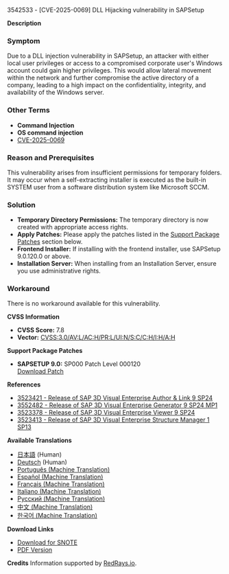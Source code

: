 3542533 - [CVE-2025-0069] DLL Hijacking vulnerability in SAPSetup

**Description**

### Symptom
Due to a DLL injection vulnerability in SAPSetup, an attacker with either local user privileges or access to a compromised corporate user's Windows account could gain higher privileges. This would allow lateral movement within the network and further compromise the active directory of a company, leading to a high impact on the confidentiality, integrity, and availability of the Windows server.

### Other Terms
- **Command Injection**
- **OS command injection**
- [CVE-2025-0069](https://www.cve.org/CVERecord?id=CVE-2025-0069)

### Reason and Prerequisites
This vulnerability arises from insufficient permissions for temporary folders. It may occur when a self-extracting installer is executed as the built-in SYSTEM user from a software distribution system like Microsoft SCCM.

### Solution
- **Temporary Directory Permissions:** The temporary directory is now created with appropriate access rights.
- **Apply Patches:** Please apply the patches listed in the [Support Package Patches](https://userapps.support.sap.com/sap/support/swdc/notes?cvnr=01200314690200016672&support_package=SP000&patch_level=000120) section below.
- **Frontend Installer:** If installing with the frontend installer, use SAPSetup 9.0.120.0 or above.
- **Installation Server:** When installing from an Installation Server, ensure you use administrative rights.

### Workaround
There is no workaround available for this vulnerability.

**CVSS Information**

- **CVSS Score:** 7.8
- **Vector:** [CVSS:3.0/AV:L/AC:H/PR:L/UI:N/S:C/C:H/I:H/A:H](https://nvd.nist.gov/vuln-metrics/cvss)

**Support Package Patches**
- **SAPSETUP 9.0:** SP000 Patch Level 000120  
  [Download Patch](https://userapps.support.sap.com/sap/support/swdc/notes?cvnr=01200314690200016672&support_package=SP000&patch_level=000120)

**References**
- [3523421 - Release of SAP 3D Visual Enterprise Author & Link 9 SP24](https://me.sap.com/notes/3523421)
- [3552482 - Release of SAP 3D Visual Enterprise Generator 9 SP24 MP1](https://me.sap.com/notes/3552482)
- [3523378 - Release of SAP 3D Visual Enterprise Viewer 9 SP24](https://me.sap.com/notes/3523378)
- [3523413 - Release of SAP 3D Visual Enterprise Structure Manager 1 SP13](https://me.sap.com/notes/3523413)

**Available Translations**
- [日本語](https://me.sap.com/notes/0003542533/J) (Human)
- [Deutsch](https://me.sap.com/notes/0003542533/D) (Human)
- [Português (Machine Translation)](https://me.sap.com/notes/0003542533/P)
- [Español (Machine Translation)](https://me.sap.com/notes/0003542533/S)
- [Français (Machine Translation)](https://me.sap.com/notes/0003542533/F)
- [Italiano (Machine Translation)](https://me.sap.com/notes/0003542533/I)
- [Русский (Machine Translation)](https://me.sap.com/notes/0003542533/R)
- [中文 (Machine Translation)](https://me.sap.com/notes/0003542533/1)
- [한국어 (Machine Translation)](https://me.sap.com/notes/0003542533/3)

**Download Links**
- [Download for SNOTE](https://notesdownloads.sap.com/note/0040000000032212025)
- [PDF Version](https://userapps.support.sap.com/sap/support/sfm/notes/print/0003542533?language=en-US&token=FA76DCB8F95E13EA0867D74F3A92B582)

**Credits**
Information supported by [RedRays.io](https://redrays.io).